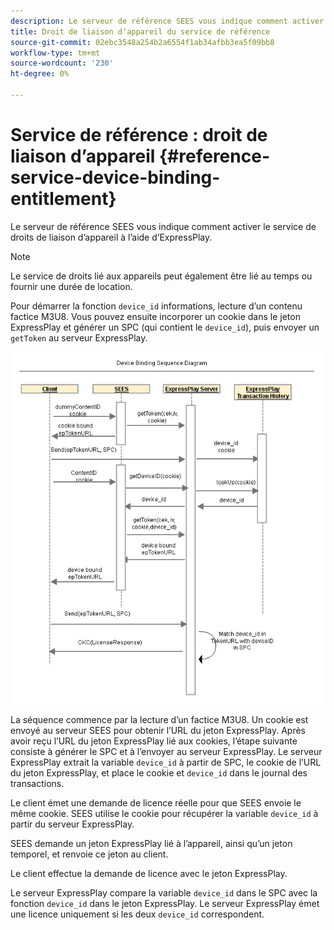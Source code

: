 ```yaml
---
description: Le serveur de référence SEES vous indique comment activer le service de droits de liaison d’appareil à l’aide d’ExpressPlay.
title: Droit de liaison d’appareil du service de référence
source-git-commit: 02ebc3548a254b2a6554f1ab34afbb3ea5f09bb8
workflow-type: tm+mt
source-wordcount: '230'
ht-degree: 0%

---
```


# Service de référence : droit de liaison d’appareil {#reference-service-device-binding-entitlement}

Le serveur de référence SEES vous indique comment activer le service de droits de liaison d’appareil à l’aide d’ExpressPlay.

>[!NOTE]
>
>Le service de droits lié aux appareils peut également être lié au temps ou fournir une durée de location.

Pour démarrer la fonction `device_id` informations, lecture d’un contenu factice M3U8. Vous pouvez ensuite incorporer un cookie dans le jeton ExpressPlay et générer un SPC (qui contient le `device_id`), puis envoyer un `getToken` au serveur ExpressPlay.

![](assets/fees-device-binding.png)

La séquence commence par la lecture d’un factice M3U8. Un cookie est envoyé au serveur SEES pour obtenir l’URL du jeton ExpressPlay. Après avoir reçu l’URL du jeton ExpressPlay lié aux cookies, l’étape suivante consiste à générer le SPC et à l’envoyer au serveur ExpressPlay. Le serveur ExpressPlay extrait la variable `device_id` à partir de SPC, le cookie de l’URL du jeton ExpressPlay, et place le cookie et `device_id` dans le journal des transactions.

Le client émet une demande de licence réelle pour que SEES envoie le même cookie. SEES utilise le cookie pour récupérer la variable `device_id` à partir du serveur ExpressPlay.

SEES demande un jeton ExpressPlay lié à l’appareil, ainsi qu’un jeton temporel, et renvoie ce jeton au client.

Le client effectue la demande de licence avec le jeton ExpressPlay.

Le serveur ExpressPlay compare la variable `device_id` dans le SPC avec la fonction `device_id` dans le jeton ExpressPlay. Le serveur ExpressPlay émet une licence uniquement si les deux `device_id` correspondent.
